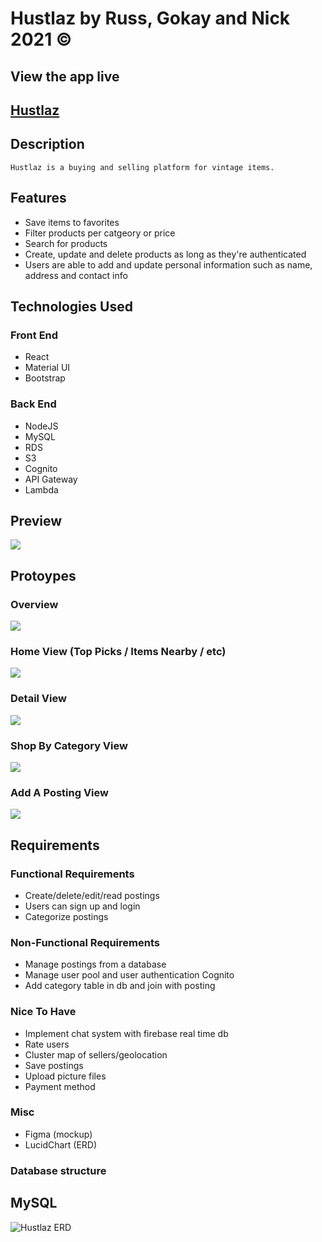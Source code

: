 # Hustlaz by Russ, Gokay  and Nick 2021 &copy;

## View the app live
<h2><a href="https://hustlaz.netlify.app/">Hustlaz</a></h2>

## Description
    Hustlaz is a buying and selling platform for vintage items. 

## Features
  - Save items to favorites
  - Filter products per catgeory or price
  - Search for products
  - Create, update and delete products as long as they're authenticated
  - Users are able to add and update personal information such as name, address and contact info

## Technologies Used

### Front End
- React
- Material UI
- Bootstrap

### Back End
- NodeJS
- MySQL
- RDS
- S3
- Cognito
- API Gateway
- Lambda

## Preview
![](./assets/appPreview.png)
## Protoypes

### Overview

![](./assets/prototype-1.png)

### Home View (Top Picks / Items Nearby / etc)

![](./assets/prototype-2.png)

### Detail View

![](./assets/prototype-3.png)

### Shop By Category View

![](./assets/prototype-4.png)

### Add A Posting View

![](./assets/prototype-5.png)

## Requirements

### Functional Requirements

- Create/delete/edit/read postings
- Users can sign up and login
- Categorize postings

### Non-Functional Requirements

- Manage postings from a database
- Manage user pool and user authentication Cognito
- Add category table in db and join with posting

### Nice To Have

- Implement chat system with firebase real time db
- Rate users
- Cluster map of sellers/geolocation
- Save postings
- Upload picture files
- Payment method

### Misc

- Figma (mockup)
- LucidChart (ERD)


### Database structure

## MySQL

<img src="./assets/hustlazERD.png" alt="Hustlaz ERD" />



